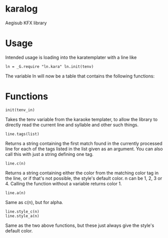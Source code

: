 # karalog
Aegisub KFX library

# Usage
Intended usage is loading into the karatemplater with a line like

    ln = _G.require "ln.kara" ln.init(tenv)

The variable ln will now be a table that contains the following functions:

# Functions

    init(tenv_in)

Takes the tenv variable from the karaoke templater, to allow the library to directly read the current line and syllable and other such things.


    line.tags(list)
 
Returns a string containing the first match found in the currently processed line for each of the tags listed in the list given as an argument. You can also call this with just a string defining one tag.


    line.c(n)
 
Returns a string containing either the color from the matching color tag in the line, or if that's not possible, the style's default color. n can be 1, 2, 3 or 4. Calling the function without a variable returns color 1.


    line.a(n)
 
Same as c(n), but for alpha.


    line.style_c(n)
    line.style_a(n)
 
Same as the two above functions, but these just always give the style's default color.